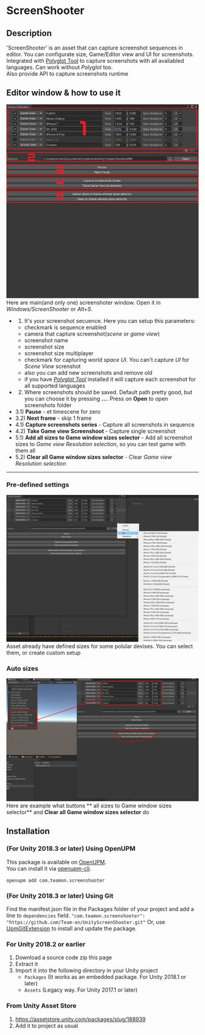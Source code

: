 # ScreenShooter

## Description
'ScreenShooter' is an asset that can capture screenshot sequences in editor. You can configurate size, Game/Editor view and UI for screenshots.
Integrated with [Polyglot Tool](https://assetstore.unity.com/packages/tools/gui/polyglot-tool-131560?_ga=2.85337567.750031523.1612646196-741310434.1607024629) to capture screenshots with all avaliabled languages. Can work without *Polyglot* too.  
Also provide API to capture screenshots runtime  

## Editor window & how to use it
![Main screen](HelpScreenshots/1.png)  
Here are main(and only one) screenshoter window. Open it in *Windows/ScreenShooter* or *Alt+S*.
 - 1) It's your screenshot secuence. Here you can setup this parameters:
     - checkmark is sequence enabled
	 - camera that capture screenshot(*scene* or *game view*)
	 - screenshot name
	 - screenshot size
	 - screenshot size multiplayer
	 - checkmark for capturing *world space UI*. You can't capture *UI* for *Scene View* screnshot
	 - also you can add new screenshots and remove old
	 - if you have *[Polyglot Tool](https://assetstore.unity.com/packages/tools/gui/polyglot-tool-131560?_ga=2.85337567.750031523.1612646196-741310434.1607024629)* installed it will capture each screenshot for all supported languages
 - 2) Where screenshots should be saved. Default path pretty good, but you can choose it by pressing **...**. Press on **Open** to open screenshots folder
 - 3.1) **Pause** - et timescene for zero
 - 3.2) **Next frame** - skip 1 frame
 - 4.1) **Capture screenshots series** - Capture all screenshots in sequence
 - 4.2) **Take Game view Screenshoot** - Capture single screenshot
 - 5.1) **Add all sizes to Game window sizes selector** - Add all screenshot sizes to *Game view Resolution selection*, so you can test game with them all
 - 5.2) **Clear all Game window sizes selector** - Clear *Game view Resolution selection*

---------------------

### Pre-defined settings
![Pre-defined settings](HelpScreenshots/2.png)  
Asset already have defined sizes for some polular devises. You can select them, or create custom setup


### Auto sizes
![Auto sizes](HelpScreenshots/3.png) 
Here are example what buttons ** all sizes to Game window sizes selector** and **Clear all Game window sizes selector** do

## Installation
### (For Unity 2018.3 or later) Using OpenUPM  
This package is available on [OpenUPM](https://openupm.com).  
You can install it via [openupm-cli](https://github.com/openupm/openupm-cli).  
```
openupm add com.teamon.screenshooter
```

### (For Unity 2018.3 or later) Using Git
Find the manifest.json file in the Packages folder of your project and add a line to `dependencies` field.
`"com.teamon.screenshooter": "https://github.com/Team-on/UnityScreenShooter.git"`
Or, use [UpmGitExtension](https://github.com/mob-sakai/UpmGitExtension) to install and update the package.

### For Unity 2018.2 or earlier
1. Download a source code zip this page
2. Extract it
3. Import it into the following directory in your Unity project
   - `Packages` (It works as an embedded package. For Unity 2018.1 or later)
   - `Assets` (Legacy way. For Unity 2017.1 or later)
   
### From Unity Asset Store
1. https://assetstore.unity.com/packages/slug/188939
2. Add it to project as usual
